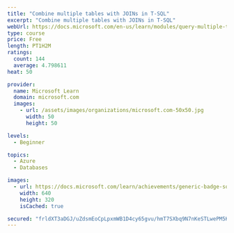 ```yaml
---
title: "Combine multiple tables with JOINs in T-SQL"
excerpt: "Combine multiple tables with JOINs in T-SQL"
webUrl: https://docs.microsoft.com/en-us/learn/modules/query-multiple-tables-with-joins/
type: course
price: Free
length: PT1H2M
ratings:
  count: 144
  average: 4.798611
heat: 50

provider:
  name: Microsoft Learn
  domain: microsoft.com
  images:
    - url: /assets/images/organizations/microsoft.com-50x50.jpg
      width: 50
      height: 50

levels:
  - Beginner

topics:
  - Azure
  - Databases

images:
  - url: https://docs.microsoft.com/learn/achievements/generic-badge-social.png
    width: 640
    height: 320
    isCached: true

secured: "frldXT3aDGJ/uZdsmEoCpLpxmWB1D4cy65gvu/hmT7SXbq9N7nKeSTLwePM5KhJgsEg0DQfwfSbWJBCcs+uHF3djEXfCOlBYLvoG0sR6g+5Gq7UrmbGzNeZ7jEREXt/RiwbMvtDrq+4Yey7hevK4TGPJF3DMI5f3M+g41cYUFmIz9CsZcf1VuhcHjqxNGwE15iGCdosEckxvoC7gHYde587OlZM0EVSXGqYcjUFp+FyBTZb/rj9PxD3qHAUD9A3hvgxxHtTASHldKRmPvWcmgJBE1T0OtNEAPPkjJHGLOJeyuFCNHAMpUPV3IdjgXO2yFp7ecV93rBKpQtL5LWsgxUp/L9SaXXpl1kEOajVIUAFQq395aemG6E1mnc6iIrLuawYGum6U+AUGm9mNHfq0IVxQn3YQgSY6lv9FmTza4VU=;ban8jK19mR+JWDNGVV/gCA=="
---
```


